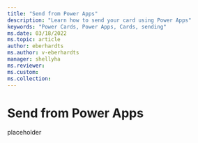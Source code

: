 ```yaml
---
title: "Send from Power Apps"
description: "Learn how to send your card using Power Apps"
keywords: "Power Cards, Power Apps, Cards, sending"
ms.date: 03/18/2022
ms.topic: article
author: eberhardts
ms.author: v-eberhardts
manager: shellyha
ms.reviewer: 
ms.custom: 
ms.collection: 
---
```


# Send from Power Apps

placeholder
